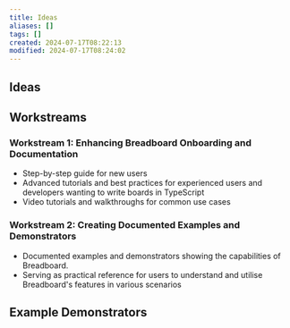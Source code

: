 ```yaml
---
title: Ideas
aliases: []
tags: []
created: 2024-07-17T08:22:13
modified: 2024-07-17T08:24:02
---
```


## Ideas

## Workstreams

### Workstream 1: Enhancing Breadboard Onboarding and Documentation

- Step-by-step guide for new users
- Advanced tutorials and best practices for experienced users and developers wanting to write boards in TypeScript
- Video tutorials and walkthroughs for common use cases

### Workstream 2: Creating Documented Examples and Demonstrators

- Documented examples and demonstrators showing the capabilities of Breadboard.
- Serving as practical reference for users to understand and utilise Breadboard's features in various scenarios

## Example Demonstrators
